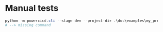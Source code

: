 # Manual tests

```powershell
python -m powercicd.cli --stage dev --project-dir .\doc\examples\my_project
# --> missing command